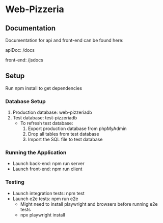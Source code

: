 # Web-Pizzeria

## Documentation

Documentation for api and front-end can be found here:

apiDoc: /docs

front-end: /jsdocs

## Setup

Run npm install to get dependencies

### Database Setup

1. Production database: web-pizzeriadb
2. Test database: test-pizzeriadb
   - To refresh test database:
     1. Export production database from phpMyAdmin
     2. Drop all tables from test database
     3. Import the SQL file to test database

### Running the Application

- Launch back-end: npm run server
- Launch front-end: npm run client

### Testing

- Launch integration tests: npm test
- Launch e2e tests: npm run e2e
  - Might need to install playwright and browsers before running e2e tests
  - npx playwright install
